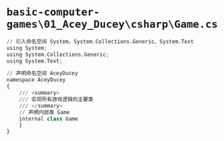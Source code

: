 # `basic-computer-games\01_Acey_Ducey\csharp\Game.cs`

```py
// 引入命名空间 System、System.Collections.Generic、System.Text
using System;
using System.Collections.Generic;
using System.Text;

// 声明命名空间 AceyDucey
namespace AceyDucey
{
    /// <summary>
    /// 实现所有游戏逻辑的主要类
    /// </summary>
    // 声明内部类 Game
    internal class Game
    }
}
```